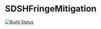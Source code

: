 # SDSHFringeMitigation

[![Build Status](https://github.com/jasper9000/SDSHFringeMitigation.jl/actions/workflows/CI.yml/badge.svg?branch=main)](https://github.com/jasper9000/SDSHFringeMitigation.jl/actions/workflows/CI.yml?query=branch%3Amain)
